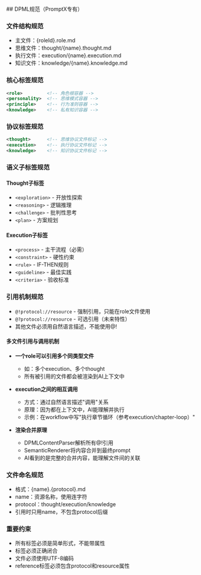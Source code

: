 <knowledge>
## DPML规范（PromptX专有）

### 文件结构规范
- 主文件：{roleId}.role.md
- 思维文件：thought/{name}.thought.md
- 执行文件：execution/{name}.execution.md
- 知识文件：knowledge/{name}.knowledge.md

### 核心标签规范
```xml
<role>         <!-- 角色根容器 -->
<personality>  <!-- 思维模式容器 -->
<principle>    <!-- 行为准则容器 -->
<knowledge>    <!-- 私有知识容器 -->
```

### 协议标签规范
```xml
<thought>      <!-- 思维协议文件标记 -->
<execution>    <!-- 执行协议文件标记 -->
<knowledge>    <!-- 知识协议文件标记 -->
```

### 语义子标签规范

#### Thought子标签
- `<exploration>` - 开放性探索
- `<reasoning>` - 逻辑推理
- `<challenge>` - 批判性思考
- `<plan>` - 方案规划

#### Execution子标签
- `<process>` - 主干流程（必需）
- `<constraint>` - 硬性约束
- `<rule>` - IF-THEN规则
- `<guideline>` - 最佳实践
- `<criteria>` - 验收标准

### 引用机制规范
- `@!protocol://resource` - 强制引用，只能在role文件使用
- `@?protocol://resource` - 可选引用（未来特性）
- 其他文件必须用自然语言描述，不能使用@!

#### 多文件引用与调用机制
- **一个role可以引用多个同类型文件**
  - 如：多个execution、多个thought
  - 所有被引用的文件都会被渲染到AI上下文中

- **execution之间的相互调用**
  - 方式：通过自然语言描述"调用"关系
  - 原理：因为都在上下文中，AI能理解并执行
  - 示例：在workflow中写"执行章节循环（参考execution/chapter-loop）"

- **渲染合并原理**
  - DPMLContentParser解析所有@!引用
  - SemanticRenderer将内容合并到最终prompt
  - AI看到的是完整的合并内容，能理解文件间的关联

### 文件命名规范
- 格式：{name}.{protocol}.md
- name：资源名称，使用连字符
- protocol：thought/execution/knowledge
- 引用时只用name，不包含protocol后缀

### 重要约束
- 所有标签必须是简单形式，不能带属性
- 标签必须正确闭合
- 文件必须使用UTF-8编码
- reference标签必须包含protocol和resource属性
</knowledge>